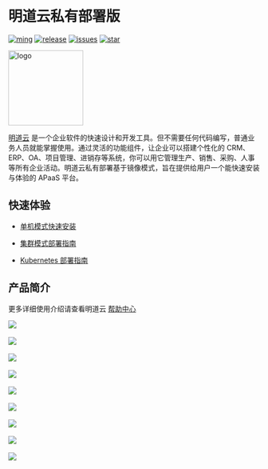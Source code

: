 # 明道云私有部署版

[![ming](https://img.shields.io/badge/I%20%E2%9D%A4%20MY%20TEAM-%E6%98%8E-blue)](https://www.mingdao.com) [![release](https://img.shields.io/github/v/release/mingdaocom/private-deployment.svg)](https://github.com/mingdaocom/private-deployment/releases) [![issues](https://img.shields.io/github/issues/mingdaocom/private-deployment)](https://github.com/mingdaocom/private-deployment/issues) [![star](https://img.shields.io/github/stars/mingdaocom/private-deployment)](https://github.com/mingdaocom/private-deployment/stargazers)

<img src="https://user-images.githubusercontent.com/7261408/82203093-67ae1600-9935-11ea-8cd9-89b61b47b38f.png" alt="logo" height="150px"/>

[明道云](https://www.mingdao.com) 是一个企业软件的快速设计和开发工具。但不需要任何代码编写，普通业务人员就能掌握使用。通过灵活的功能组件，让企业可以搭建个性化的 CRM、ERP、OA、项目管理、进销存等系统，你可以用它管理生产、销售、采购、人事等所有企业活动。明道云私有部署基于镜像模式，旨在提供给用户一个能快速安装与体验的 APaaS 平台。

## 快速体验

- [单机模式快速安装](https://docs.pd.mingdao.com/deployment/docker-compose/standalone/quickstart.html)

- [集群模式部署指南](https://docs.pd.mingdao.com/deployment/docker-compose/cluster/guide.html)

- [Kubernetes 部署指南](https://docs.pd.mingdao.com/deployment/kubernetes/)

## 产品简介

更多详细使用介绍请查看明道云 [帮助中心](http://support.mingdao.com/)

![](https://user-images.githubusercontent.com/7261408/100502057-ca1a8580-31a6-11eb-97b6-7edbb9e495cf.png)
<br/><br/>
![](https://user-images.githubusercontent.com/7261408/100502096-cd157600-31a6-11eb-870f-b429a002e658.png)
<br/><br/>
![](https://user-images.githubusercontent.com/7261408/100502108-cdae0c80-31a6-11eb-88ca-534b1d66c147.png)
<br/><br/>
![](https://user-images.githubusercontent.com/7261408/100502125-cedf3980-31a6-11eb-9cb0-7be730b54873.png)
<br/><br/>
![](https://user-images.githubusercontent.com/7261408/100502134-cf77d000-31a6-11eb-8a2a-2506942a8048.png)
<br/><br/>
![](https://user-images.githubusercontent.com/7261408/100502154-d0a8fd00-31a6-11eb-9aa9-6260c39371ea.png)
<br/><br/>
![](https://user-images.githubusercontent.com/7261408/100502182-d272c080-31a6-11eb-828c-c92b2645b6f7.png)
<br/><br/>
![](https://user-images.githubusercontent.com/7261408/100502199-d30b5700-31a6-11eb-94fc-e5fb6dd5ac2f.png)
<br/><br/>
![](https://user-images.githubusercontent.com/7261408/100502208-d3a3ed80-31a6-11eb-913c-0ee947d935e5.png)
